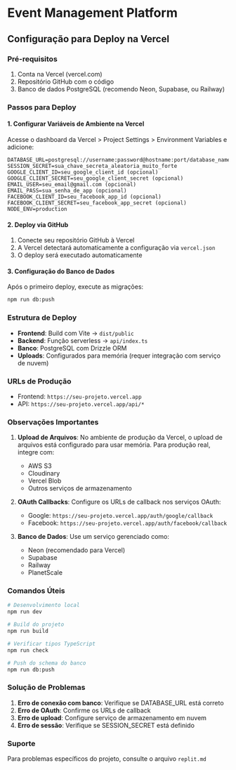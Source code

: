 # Event Management Platform

## Configuração para Deploy na Vercel

### Pré-requisitos
1. Conta na Vercel (vercel.com)
2. Repositório GitHub com o código
3. Banco de dados PostgreSQL (recomendo Neon, Supabase, ou Railway)

### Passos para Deploy

#### 1. Configurar Variáveis de Ambiente na Vercel
Acesse o dashboard da Vercel > Project Settings > Environment Variables e adicione:

```
DATABASE_URL=postgresql://username:password@hostname:port/database_name
SESSION_SECRET=sua_chave_secreta_aleatoria_muito_forte
GOOGLE_CLIENT_ID=seu_google_client_id (opcional)
GOOGLE_CLIENT_SECRET=seu_google_client_secret (opcional)  
EMAIL_USER=seu_email@gmail.com (opcional)
EMAIL_PASS=sua_senha_de_app (opcional)
FACEBOOK_CLIENT_ID=seu_facebook_app_id (opcional)
FACEBOOK_CLIENT_SECRET=seu_facebook_app_secret (opcional)
NODE_ENV=production
```

#### 2. Deploy via GitHub
1. Conecte seu repositório GitHub à Vercel
2. A Vercel detectará automaticamente a configuração via `vercel.json`
3. O deploy será executado automaticamente

#### 3. Configuração do Banco de Dados
Após o primeiro deploy, execute as migrações:
```bash
npm run db:push
```

### Estrutura de Deploy

- **Frontend**: Build com Vite → `dist/public`
- **Backend**: Função serverless → `api/index.ts`
- **Banco**: PostgreSQL com Drizzle ORM
- **Uploads**: Configurados para memória (requer integração com serviço de nuvem)

### URLs de Produção
- Frontend: `https://seu-projeto.vercel.app`
- API: `https://seu-projeto.vercel.app/api/*`

### Observações Importantes

1. **Upload de Arquivos**: No ambiente de produção da Vercel, o upload de arquivos está configurado para usar memória. Para produção real, integre com:
   - AWS S3
   - Cloudinary  
   - Vercel Blob
   - Outros serviços de armazenamento

2. **OAuth Callbacks**: Configure os URLs de callback nos serviços OAuth:
   - Google: `https://seu-projeto.vercel.app/auth/google/callback`
   - Facebook: `https://seu-projeto.vercel.app/auth/facebook/callback`

3. **Banco de Dados**: Use um serviço gerenciado como:
   - Neon (recomendado para Vercel)
   - Supabase
   - Railway
   - PlanetScale

### Comandos Úteis

```bash
# Desenvolvimento local
npm run dev

# Build do projeto
npm run build

# Verificar tipos TypeScript
npm run check

# Push do schema do banco
npm run db:push
```

### Solução de Problemas

1. **Erro de conexão com banco**: Verifique se DATABASE_URL está correto
2. **Erro de OAuth**: Confirme os URLs de callback
3. **Erro de upload**: Configure serviço de armazenamento em nuvem
4. **Erro de sessão**: Verifique se SESSION_SECRET está definido

### Suporte
Para problemas específicos do projeto, consulte o arquivo `replit.md`